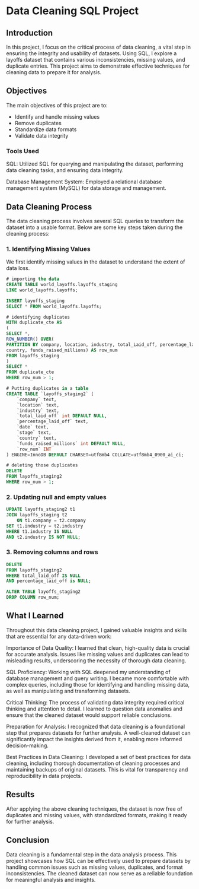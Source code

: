 # Data Cleaning SQL Project

## Introduction

In this project, I focus on the critical process of data cleaning, a vital step in ensuring the integrity and usability of datasets. Using SQL, I explore a layoffs dataset that contains various inconsistencies, missing values, and duplicate entries. This project aims to demonstrate effective techniques for cleaning data to prepare it for analysis.

## Objectives

The main objectives of this project are to:
- Identify and handle missing values
- Remove duplicates
- Standardize data formats
- Validate data integrity

### Tools Used
SQL: Utilized SQL for querying and manipulating the dataset, performing data cleaning tasks, and ensuring data integrity.

Database Management System: Employed a relational database management system (MySQL) for data storage and management.
 
## Data Cleaning Process

The data cleaning process involves several SQL queries to transform the dataset into a usable format. Below are some key steps taken during the cleaning process:

### 1. Identifying Missing Values

We first identify missing values in the dataset to understand the extent of data loss.

```sql
# importing the data
CREATE TABLE world_layoffs.layoffs_staging 
LIKE world_layoffs.layoffs;

INSERT layoffs_staging 
SELECT * FROM world_layoffs.layoffs;

# identifying duplicates
WITH duplicate_cte AS 
(
SELECT *, 
ROW_NUMBER() OVER(
PARTITION BY company, location, industry, total_Laid_off, percentage_laid_off, `date`, stage, 
country, funds_raised_millions) AS row_num
FROM layoffs_staging
)
SELECT * 
FROM duplicate_cte
WHERE row_num > 1;

# Putting duplicates in a table
CREATE TABLE `layoffs_staging2` (
	`company` text, 
    `location` text, 
    `industry` text, 
    `total_laid_off` int DEFAULT NULL, 
    `percentage_laid_off` text, 
    `date` text, 
    `stage` text, 
    `country` text, 
    `funds_raised_millions` int DEFAULT NULL, 
	`row_num` INT
) ENGINE=InnoDB DEFAULT CHARSET=utf8mb4 COLLATE=utf8mb4_0900_ai_ci;

# deleting those duplicates
DELETE
FROM layoffs_staging2
WHERE row_num > 1;
```

### 2. Updating null and empty values
```sql
UPDATE layoffs_staging2 t1
JOIN layoffs_staging t2
	ON t1.company = t2.company
SET t1.industry = t2.industry
WHERE t1.industry IS NULL
AND t2.industry IS NOT NULL;
```

### 3. Removing columns and rows
```sql
DELETE
FROM layoffs_staging2
WHERE total_laid_off IS NULL
AND percentage_laid_off is NULL;

ALTER TABLE layoffs_staging2
DROP COLUMN row_num;
```
## What I Learned
Throughout this data cleaning project, I gained valuable insights and skills that are essential for any data-driven work:

Importance of Data Quality: I learned that clean, high-quality data is crucial for accurate analysis. Issues like missing values and duplicates can lead to misleading results, underscoring the necessity of thorough data cleaning.

SQL Proficiency: Working with SQL deepened my understanding of database management and query writing. I became more comfortable with complex queries, including those for identifying and handling missing data, as well as manipulating and transforming datasets.

Critical Thinking: The process of validating data integrity required critical thinking and attention to detail. I learned to question data anomalies and ensure that the cleaned dataset would support reliable conclusions.

Preparation for Analysis: I recognized that data cleaning is a foundational step that prepares datasets for further analysis. A well-cleaned dataset can significantly impact the insights derived from it, enabling more informed decision-making.

Best Practices in Data Cleaning: I developed a set of best practices for data cleaning, including thorough documentation of cleaning processes and maintaining backups of original datasets. This is vital for transparency and reproducibility in data projects.

## Results
After applying the above cleaning techniques, the dataset is now free of duplicates and missing values, with standardized formats, making it ready for further analysis.

## Conclusion
Data cleaning is a fundamental step in the data analysis process. This project showcases how SQL can be effectively used to prepare datasets by handling common issues such as missing values, duplicates, and format inconsistencies. The cleaned dataset can now serve as a reliable foundation for meaningful analysis and insights.


